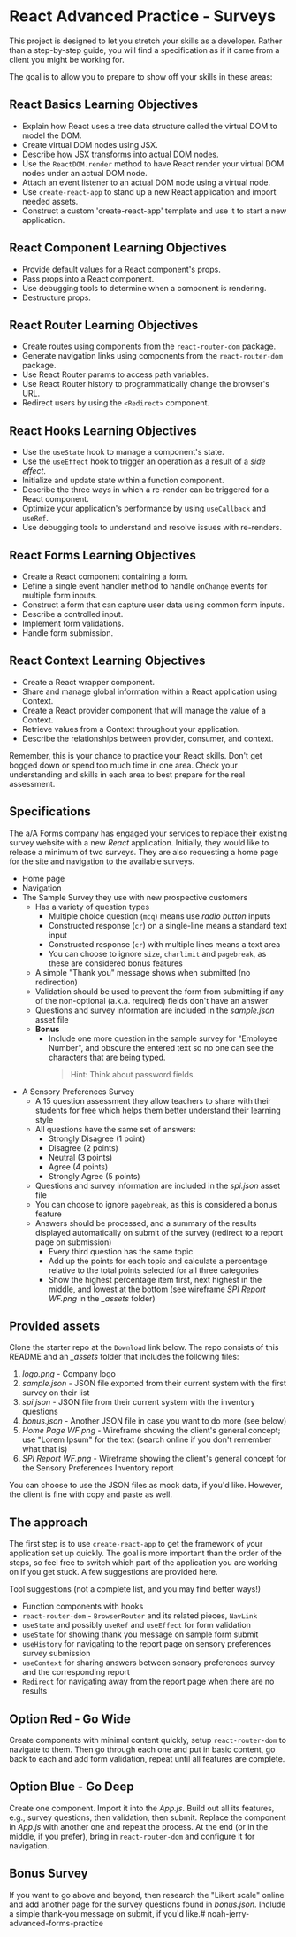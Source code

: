 # React Advanced Practice - Surveys

This project is designed to let you stretch your skills as a developer. Rather
than a step-by-step guide, you will find a specification as if it came from a
client you might be working for.

The goal is to allow you to prepare to show off your skills in these areas:

## React Basics Learning Objectives

* Explain how React uses a tree data structure called the virtual DOM to model
  the DOM.
* Create virtual DOM nodes using JSX.
* Describe how JSX transforms into actual DOM nodes.
* Use the `ReactDOM.render` method to have React render your virtual DOM nodes
  under an actual DOM node.
* Attach an event listener to an actual DOM node using a virtual node.
* Use `create-react-app` to stand up a new React application and import needed
  assets.
* Construct a custom 'create-react-app' template and use it to start a new
  application.

## React Component Learning Objectives

* Provide default values for a React component's props.
* Pass props into a React component.
* Use debugging tools to determine when a component is rendering.
* Destructure props.

## React Router Learning Objectives

* Create routes using components from the `react-router-dom` package.
* Generate navigation links using components from the `react-router-dom`
  package.
* Use React Router params to access path variables.
* Use React Router history to programmatically change the browser's URL.
* Redirect users by using the `<Redirect>` component.

## React Hooks Learning Objectives

* Use the `useState` hook to manage a component's state.
* Use the `useEffect` hook to trigger an operation as a result of a _side
  effect_.
* Initialize and update state within a function component.
* Describe the three ways in which a re-render can be triggered for a React
  component.
* Optimize your application's performance by using `useCallback` and `useRef`.
* Use debugging tools to understand and resolve issues with re-renders.

## React Forms Learning Objectives

* Create a React component containing a form.
* Define a single event handler method to handle `onChange` events for multiple
  form inputs.
* Construct a form that can capture user data using common form inputs.
* Describe a controlled input.
* Implement form validations.
* Handle form submission.

## React Context Learning Objectives

* Create a React wrapper component.
* Share and manage global information within a React application using Context.
* Create a React provider component that will manage the value of a Context.
* Retrieve values from a Context throughout your application.
* Describe the relationships between provider, consumer, and context.

Remember, this is your chance to practice your React skills. Don't get bogged
down or spend too much time in one area. Check your understanding and skills in
each area to best prepare for the real assessment.

## Specifications

The a/A Forms company has engaged your services to replace their existing survey
website with a new *React* application. Initially, they would like to release a
minimum of two surveys. They are also requesting a home page for the site and
navigation to the available surveys.

* Home page
* Navigation
* The Sample Survey they use with new prospective customers
  * Has a variety of question types
    * Multiple choice question (`mcq`) means use *radio button* inputs
    * Constructed response (`cr`) on a single-line means a standard text input
    * Constructed response (`cr`) with multiple lines means a text area
    * You can choose to ignore `size`, `charlimit` and `pagebreak`, as these
      are considered bonus features
  * A simple "Thank you" message shows when submitted (no redirection)
  * Validation should be used to prevent the form from submitting if any of the
    non-optional (a.k.a. required) fields don't have an answer
  * Questions and survey information are included in the _sample.json_ asset
    file
  * **Bonus**
    * Include one more question in the sample survey for "Employee Number", and
      obscure the entered text so no one can see the characters that are being
      typed.
      > Hint: Think about password fields.
* A Sensory Preferences Survey
  * A 15 question assessment they allow teachers to share with their students
    for free which helps them better understand their learning style
  * All questions have the same set of answers:
    * Strongly Disagree (1 point)
    * Disagree (2 points)
    * Neutral (3 points)
    * Agree (4 points)
    * Strongly Agree (5 points)
  * Questions and survey information are included in the _spi.json_ asset file
  * You can choose to ignore `pagebreak`, as this is considered a bonus feature
  * Answers should be processed, and a summary of the results displayed
    automatically on submit of the survey (redirect to a report page on
    submission)
    * Every third question has the same topic
    * Add up the points for each topic and calculate a percentage relative to
      the total points selected for all three categories
    * Show the highest percentage item first, next highest in the middle, and
      lowest at the bottom (see wireframe _SPI Report WF.png_ in the _\_assets_
      folder)

## Provided assets

Clone the starter repo at the `Download` link below. The repo consists of this
README and an _\_assets_ folder that includes the following files:

1) _logo.png_ - Company logo
2) _sample.json_ - JSON file exported from their current system with the first
   survey on their list
3) _spi.json_ - JSON file from their current system with the inventory questions
4) _bonus.json_ - Another JSON file in case you want to do more (see below)
5) _Home Page WF.png_ - Wireframe showing the client's general concept; use
   "Lorem Ipsum" for the text (search online if you don't remember what that is)
6) _SPI Report WF.png_ - Wireframe showing the client's general concept for the
   Sensory Preferences Inventory report

You can choose to use the JSON files as mock data, if you'd like.
However, the client is fine with copy and paste as well.

## The approach

The first step is to use `create-react-app` to get the framework of your
application set up quickly. The goal is more important than the order of the
steps, so feel free to switch which part of the application you are working on
if you get stuck. A few suggestions are provided here.

Tool suggestions (not a complete list, and you may find better ways!)

* Function components with hooks
* `react-router-dom` - `BrowserRouter` and its related pieces, `NavLink`
* `useState` and possibly `useRef` and `useEffect` for form validation
* `useState` for showing thank you message on sample form submit
* `useHistory` for navigating to the report page on sensory preferences survey
  submission
* `useContext` for sharing answers between sensory preferences survey and
  the corresponding report
* `Redirect` for navigating away from the report page when there are no results

## Option Red - Go Wide

Create components with minimal content quickly, setup `react-router-dom` to
navigate to them. Then go through each one and put in basic content, go back
to each and add form validation, repeat until all features are complete.

## Option Blue - Go Deep

Create one component. Import it into the _App.js_. Build out all its features,
e.g., survey questions, then validation, then submit. Replace the component in
_App.js_ with another one and repeat the process. At the end (or in the middle,
if you prefer), bring in `react-router-dom` and configure it for navigation.

## Bonus Survey

If you want to go above and beyond, then research the "Likert scale" online and
add another page for the survey questions found in _bonus.json_. Include a
simple thank-you message on submit, if you'd like.# noah-jerry-advanced-forms-practice
